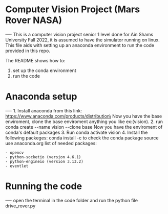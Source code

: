 # Computer Vision Project (Mars Rover NASA)
—-
This is a computer vision project senior 1 level done for Ain Shams University Fall 2022,
it is assumed to have the simulator running on linux.
This file aids with setting up an anaconda environment to run the code provided in this repo.

The README shows how to:

   1. set up the conda environment
   2. run the code
   
# Anaconda setup
—-
    1. Install anaconda from this link: https://www.anaconda.com/products/distribution\
   Now you have the base enviroment, clone the base enviroment anything you like ex:(vision).
    2. run conda create --name vision --clone base 
   Now you have the enviroment of conda's default packages
    3. Run conda activate vision
    4. Install the following packeges:
   conda install -c <source> <package-name> to check the conda package source use anaconda.org list of needed packages:

    - opencv
    - python-socketio (version 4.6.1)
    - python-engineio (version 3.13.2)
    - eventlet
# Running the code
—-
open the terminal in the code folder and run the python file drive_rover.py <python3 drive_rover.py>

     
